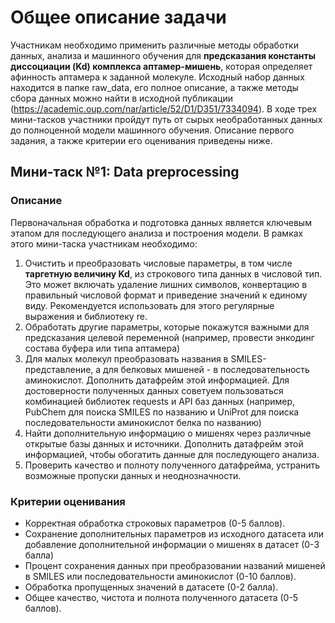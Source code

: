 # Общее описание задачи
Участникам необходимо применить различные методы обработки данных, анализа и машинного обучения для **предсказания константы диссоциации (Kd) комплекса аптамер-мишень**, которая определяет афинность аптамера к заданной молекуле. Исходный набор данных находится в папке raw_data, его полное описание, а также методы сбора данных можно найти в исходной публикации (https://academic.oup.com/nar/article/52/D1/D351/7334094). В ходе трех мини-тасков участники пройдут путь от сырых необработанных данных до полноценной модели машинного обучения. Описание первого задания, а также критерии его оценивания приведены ниже.

## Мини-таск №1: Data preprocessing

### Описание
Первоначальная обработка и подготовка данных является ключевым этапом для последующего анализа и построения модели. В рамках этого мини-таска участникам необходимо:

1. Очистить и преобразовать числовые параметры, в том числе **таргетную величину Kd**, из строкового типа данных в числовой тип. Это может включать удаление лишних символов, конвертацию в правильный числовой формат и приведение значений к единому виду. Рекомендуется использовать для этого регулярные выражения и библиотеку re.
2. Обработать другие параметры, которые покажутся важными для предсказания целевой переменной (например, провести энкодинг состава буфера или типа аптамера)
3. Для малых молекул преобразовать названия в SMILES-представление, а для белковых мишеней - в последовательность аминокислот. Дополнить датафрейм этой информацией. Для достоверности полученных данных советуем пользоваться комбинацией библиотек requests и API баз данных (например, PubChem для поиска SMILES по названию и UniProt для поиска последовательности аминокислот белка по названию)
4. Найти дополнительную информацию о мишенях через различные открытые базы данных и источники. Дополнить датафрейм этой информацией, чтобы обогатить данные для последующего анализа.
5. Проверить качество и полноту полученного датафрейма, устранить возможные пропуски данных и неоднозначности.

### Критерии оценивания
- Корректная обработка строковых параметров (0-5 баллов).
- Сохранение дополнительных параметров из исходного датасета или добавление дополнительной информации о мишенях в датасет (0-3 балла)
- Процент сохранения данных при преобразовании названий мишеней в SMILES или последовательности аминокислот (0-10 баллов).
- Обработка пропущенных значений в датасете (0-2 балла).
- Общее качество, чистота и полнота полученного датасета (0-5 баллов).

